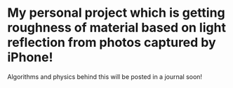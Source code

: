 # My personal project which is getting roughness of material based on light reflection from photos captured by iPhone!  
Algorithms and physics behind this will be posted in a journal soon!
